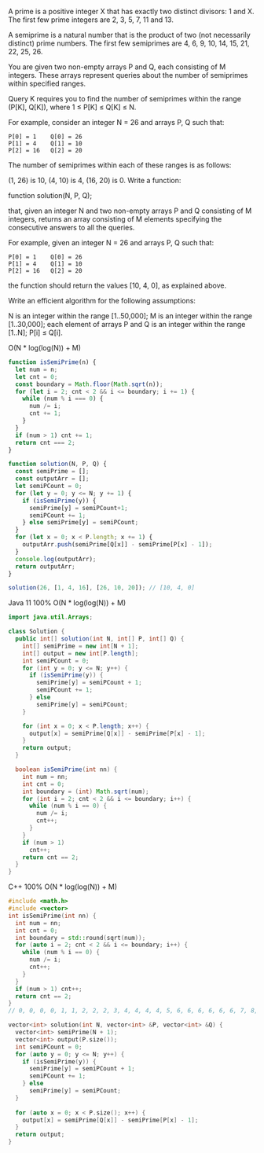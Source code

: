 A prime is a positive integer X that has exactly two distinct divisors: 1 and X. The first few prime integers are 2, 3, 5, 7, 11 and 13.

A semiprime is a natural number that is the product of two (not necessarily distinct) prime numbers. The first few semiprimes are 4, 6, 9, 10, 14, 15, 21, 22, 25, 26.

You are given two non-empty arrays P and Q, each consisting of M integers. These arrays represent queries about the number of semiprimes within specified ranges.

Query K requires you to find the number of semiprimes within the range (P[K], Q[K]), where 1 ≤ P[K] ≤ Q[K] ≤ N.

For example, consider an integer N = 26 and arrays P, Q such that:

    P[0] = 1    Q[0] = 26
    P[1] = 4    Q[1] = 10
    P[2] = 16   Q[2] = 20
The number of semiprimes within each of these ranges is as follows:

(1, 26) is 10,
(4, 10) is 4,
(16, 20) is 0.
Write a function:

function solution(N, P, Q);

that, given an integer N and two non-empty arrays P and Q consisting of M integers, returns an array consisting of M elements specifying the consecutive answers to all the queries.

For example, given an integer N = 26 and arrays P, Q such that:

    P[0] = 1    Q[0] = 26
    P[1] = 4    Q[1] = 10
    P[2] = 16   Q[2] = 20
the function should return the values [10, 4, 0], as explained above.

Write an efficient algorithm for the following assumptions:

N is an integer within the range [1..50,000];
M is an integer within the range [1..30,000];
each element of arrays P and Q is an integer within the range [1..N];
P[i] ≤ Q[i].


O(N * log(log(N)) + M)
```javascript
function isSemiPrime(n) {
  let num = n;
  let cnt = 0;
  const boundary = Math.floor(Math.sqrt(n));
  for (let i = 2; cnt < 2 && i <= boundary; i += 1) {
    while (num % i === 0) {
      num /= i;
      cnt += 1;
    }
  }
  if (num > 1) cnt += 1;
  return cnt === 2;
}

function solution(N, P, Q) {
  const semiPrime = [];
  const outputArr = [];
  let semiPCount = 0;
  for (let y = 0; y <= N; y += 1) {
    if (isSemiPrime(y)) {
      semiPrime[y] = semiPCount+1;
      semiPCount += 1;
    } else semiPrime[y] = semiPCount;
  }
  for (let x = 0; x < P.length; x += 1) {
    outputArr.push(semiPrime[Q[x]] - semiPrime[P[x] - 1]);
  }
  console.log(outputArr);
  return outputArr;
}

solution(26, [1, 4, 16], [26, 10, 20]); // [10, 4, 0]

```

Java 11 100% O(N * log(log(N)) + M)
```java
import java.util.Arrays;

class Solution {
  public int[] solution(int N, int[] P, int[] Q) {
    int[] semiPrime = new int[N + 1];
    int[] output = new int[P.length];
    int semiPCount = 0;
    for (int y = 0; y <= N; y++) {
      if (isSemiPrime(y)) {
        semiPrime[y] = semiPCount + 1;
        semiPCount += 1;
      } else
        semiPrime[y] = semiPCount;
    }

    for (int x = 0; x < P.length; x++) {
      output[x] = semiPrime[Q[x]] - semiPrime[P[x] - 1];
    }
    return output;
  }

  boolean isSemiPrime(int nn) {
    int num = nn;
    int cnt = 0;
    int boundary = (int) Math.sqrt(num);
    for (int i = 2; cnt < 2 && i <= boundary; i++) {
      while (num % i == 0) {
        num /= i;
        cnt++;
      }
    }
    if (num > 1)
      cnt++;
    return cnt == 2;
  }
}

```



C++ 100% O(N * log(log(N)) + M)
```c++
#include <math.h>
#include <vector>
int isSemiPrime(int nn) {
  int num = nn;
  int cnt = 0;
  int boundary = std::round(sqrt(num));
  for (auto i = 2; cnt < 2 && i <= boundary; i++) {
    while (num % i == 0) {
      num /= i;
      cnt++;
    }
  }
  if (num > 1) cnt++;
  return cnt == 2;
}
// 0, 0, 0, 0, 1, 1, 2, 2, 2, 3, 4, 4, 4, 4, 5, 6, 6, 6, 6, 6, 6, 7, 8, 8, 8, 9, 10

vector<int> solution(int N, vector<int> &P, vector<int> &Q) {
  vector<int> semiPrime(N + 1);
  vector<int> output(P.size());
  int semiPCount = 0;
  for (auto y = 0; y <= N; y++) {
    if (isSemiPrime(y)) {
      semiPrime[y] = semiPCount + 1;
      semiPCount += 1;
    } else
      semiPrime[y] = semiPCount;
  }
  
  for (auto x = 0; x < P.size(); x++) {
    output[x] = semiPrime[Q[x]] - semiPrime[P[x] - 1];
  }
  return output;
}


```